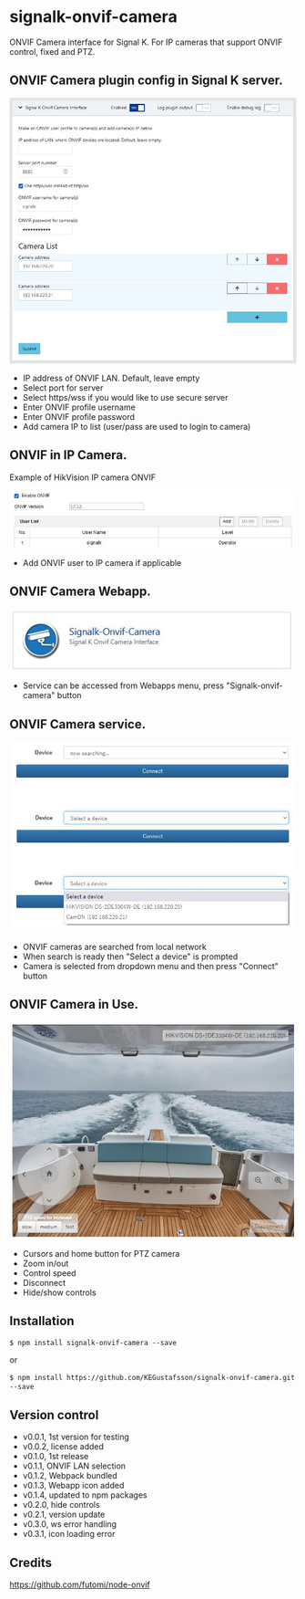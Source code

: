 # signalk-onvif-camera

ONVIF Camera interface for Signal K. For IP cameras that support ONVIF control, fixed and PTZ.

## ONVIF Camera plugin config in Signal K server.

![config](doc/config.jpg)
- IP address of ONVIF LAN. Default, leave empty
- Select port for server
- Select https/wss if you would like to use secure server
- Enter ONVIF profile username
- Enter ONVIF profile password
- Add camera IP to list (user/pass are used to login to camera)

## ONVIF in IP Camera.

Example of HikVision IP camera ONVIF

![onvif](doc/onvif.jpg)
- Add ONVIF user to IP camera if applicable

## ONVIF Camera Webapp.

![webapp](doc/webapp.jpg)
-  Service can be accessed from Webapps menu, press "Signalk-onvif-camera" button 

## ONVIF Camera service.

![service](doc/service.jpg)
- ONVIF cameras are searched from local network
- When search is ready then "Select a device" is prompted
- Camera is selected from dropdown menu and then press "Connect" button

## ONVIF Camera in Use.

![inuse](doc/inuse.jpg)
- Cursors and home button for PTZ camera
- Zoom in/out
- Control speed
- Disconnect
- Hide/show controls 

## Installation

```
$ npm install signalk-onvif-camera --save
```
or
```
$ npm install https://github.com/KEGustafsson/signalk-onvif-camera.git --save
```
## Version control

- v0.0.1, 1st version for testing
- v0.0.2, license added
- v0.1.0, 1st release
- v0.1.1, ONVIF LAN selection
- v0.1.2, Webpack bundled
- v0.1.3, Webapp icon added
- v0.1.4, updated to npm packages
- v0.2.0, hide controls
- v0.2.1, version update
- v0.3.0, ws error handling
- v0.3.1, icon loading error

## Credits
https://github.com/futomi/node-onvif 
